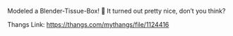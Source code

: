 Modeled a Blender-Tissue-Box! 🧻 It turned out pretty nice, don’t you think?

Thangs Link: https://thangs.com/mythangs/file/1124416

